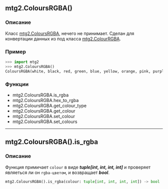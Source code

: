 ## mtg2.ColoursRGBA()
### Описание
Класс [mtg2.ColoursRGBA](https://github.com/romanin-rf/mtg.py/blob/main/tutorials/mtg2/ColoursRGBA.md), нечего не принимает. Сделан для конвертации данных из под класса [mtg2.ColourRGBA](https://github.com/romanin-rf/mtg.py/blob/main/tutorials/mtg2/ColourRGBA.md).

### Пример
```python
>>> import mtg2
>>> mtg2.ColoursRGBA()
ColoursRGBA(white, black, red, green, blue, yellow, orange, pink, purple, cyan, gold, marine, brown)
```

### Функции
- mtg2.ColoursRGBA.is_rgba
- mtg2.ColoursRGBA.hex_to_rgba
- mtg2.ColoursRGBA.get_colour_type
- mtg2.ColoursRGBA.get_colour
- mtg2.ColoursRGBA.set_colour
- mtg2.ColoursRGBA.set_colours

<hr>

## mtg2.ColoursRGBA().is_rgba
### Описание
Функция примичает `colour` в виде ***tuple[int, int, int, int]*** и проверяет являеться ли он `rgba-цветом`, и возвращает ***bool***.
```python
mtg2.ColoursRGBA().is_rgba(colour: tuple[int, int, int, int]) -> bool
```
